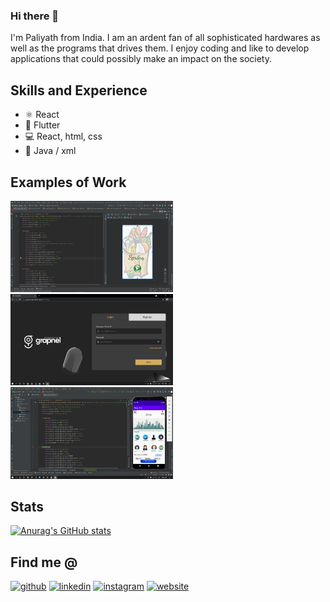 ### Hi there 👋

I'm Paliyath from India.
I am an ardent fan of all sophisticated hardwares as well as the programs that drives them. I enjoy coding and like to develop applications that could possibly make an impact on the society.

## Skills and Experience

* ⚛ React
* 📱 Flutter
* 💻 React, html, css
* 📲 Java / xml 


## Examples of Work
<img src="https://github.com/pali008/pali008/blob/master/spring.png" width="260"/> <img src="https://github.com/pali008/pali008/blob/master/Grapnel.png" width="260"/> <img src="https://github.com/pali008/pali008/blob/master/gpayuiclone.png" width="260"/>

## Stats
[![Anurag's GitHub stats](https://github-readme-stats.vercel.app/api?username=pali008)](https://github.com/anuraghazra/github-readme-stats)


## Find me @
[<img src='https://cdn.jsdelivr.net/npm/simple-icons@3.0.1/icons/github.svg' alt='github' height='40'>](https://github.com/pali008)  [<img src='https://cdn.jsdelivr.net/npm/simple-icons@3.0.1/icons/linkedin.svg' alt='linkedin' height='40'>](https://www.linkedin.com/in/paliyath-s-aju-468447202/)  [<img src='https://cdn.jsdelivr.net/npm/simple-icons@3.0.1/icons/instagram.svg' alt='instagram' height='40'>](https://www.instagram.com/the_hungry_futurist/)  [<img src='https://cdn.jsdelivr.net/npm/simple-icons@3.0.1/icons/icloud.svg' alt='website' height='40'>](https://pali008.github.io/portfolio.github.io/ )  
